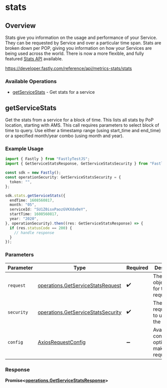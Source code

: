 # stats

## Overview

Stats give you information on the usage and performance of your Service. They can be requested by Service and over a particular time span. Stats are broken down per POP, giving you information on how your Services are being used across the world. There is now a more flexible, and fully featured [Stats API](/reference/api/metrics-stats/historical-stats/) available.

<https://developer.fastly.com/reference/api/metrics-stats/stats>
### Available Operations

* [getServiceStats](#getservicestats) - Get stats for a service

## getServiceStats

Get the stats from a service for a block of time. This lists all stats by PoP location, starting with AMS. This call requires parameters to select block of time to query. Use either a timestamp range (using start_time and end_time) or a specified month/year combo (using month and year).

### Example Usage

```typescript
import { Fastly } from "FastlyTestJS";
import { GetServiceStatsResponse, GetServiceStatsSecurity } from "FastlyTestJS/dist/sdk/models/operations";

const sdk = new Fastly();
const operationSecurity: GetServiceStatsSecurity = {
  token: "",
};

sdk.stats.getServiceStats({
  endTime: 1608560817,
  month: "05",
  serviceId: "SU1Z0isxPaozGVKXdv0eY",
  startTime: 1608560817,
  year: "2020",
}, operationSecurity).then((res: GetServiceStatsResponse) => {
  if (res.statusCode == 200) {
    // handle response
  }
});
```

### Parameters

| Parameter                                                                                | Type                                                                                     | Required                                                                                 | Description                                                                              |
| ---------------------------------------------------------------------------------------- | ---------------------------------------------------------------------------------------- | ---------------------------------------------------------------------------------------- | ---------------------------------------------------------------------------------------- |
| `request`                                                                                | [operations.GetServiceStatsRequest](../../models/operations/getservicestatsrequest.md)   | :heavy_check_mark:                                                                       | The request object to use for the request.                                               |
| `security`                                                                               | [operations.GetServiceStatsSecurity](../../models/operations/getservicestatssecurity.md) | :heavy_check_mark:                                                                       | The security requirements to use for the request.                                        |
| `config`                                                                                 | [AxiosRequestConfig](https://axios-http.com/docs/req_config)                             | :heavy_minus_sign:                                                                       | Available config options for making requests.                                            |


### Response

**Promise<[operations.GetServiceStatsResponse](../../models/operations/getservicestatsresponse.md)>**

